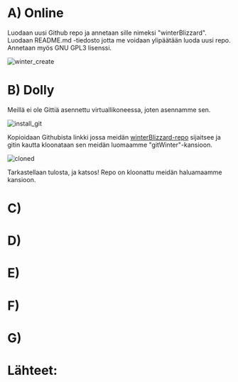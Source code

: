 # A) Online  

Luodaan uusi Github repo ja annetaan sille nimeksi "winterBlizzard". Luodaan README.md -tiedosto jotta me voidaan ylipäätään luoda uusi repo. Annetaan myös GNU GPL3 lisenssi.  

![winter_create](https://github.com/bladexanarchy/pal_hal/assets/91332151/1affe411-6193-40e0-b98e-8f9a33b21ad2)  


# B) Dolly  

Meillä ei ole Gittiä asennettu virtuallikoneessa, joten asennamme sen.  

![install_git](https://github.com/bladexanarchy/pal_hal/assets/91332151/c9047b67-1f75-481e-91db-4e393221d534)  

Kopioidaan Githubista linkki jossa meidän [winterBlizzard-repo](https://github.com/bladexanarchy/winterBlizzard) sijaitsee ja gitin kautta kloonataan sen meidän luomaamme "gitWinter"-kansioon.  

![cloned](https://github.com/bladexanarchy/pal_hal/assets/91332151/47cfd0b5-98fc-46a7-b400-8b5bf1e9719f)  

Tarkastellaan tulosta, ja katsos! Repo on kloonattu meidän haluamaamme kansioon.

# C)

# D)

# E)

# F)

# G)

# Lähteet:
